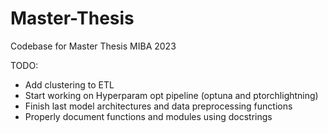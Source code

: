 # Master-Thesis
Codebase for Master Thesis MIBA 2023

TODO:
- Add clustering to ETL
- Start working on Hyperparam opt pipeline (optuna and ptorchlightning)
- Finish last model architectures and data preprocessing functions
- Properly document functions and modules using docstrings